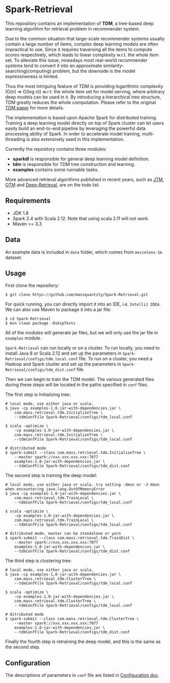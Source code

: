 # Spark-Retrieval

This repository contains an implementation of **TDM**, a tree-based deep learning algorithm for retrieval problem in recommender system. 

Due to the common situation that large-scale recommender systems usually contain a large number of items, complex deep learning models are often impractical to use. Since it requires traversing all the items to compute scores respectively, which leads to linear complexity w.r.t. the whole item set. To alleviate this issue, nowadays most real-world recommender systems tend to convert it into an approximate similarity-searching(computing) problem, but the downside is the model expressiveness is limited.

Thus the most intriguing feature of TDM is providing logarithmic complexity (O(n) => O(log n)) w.r.t. the whole item set for model serving, where arbitrary deep models can be used in it. By introducing a hierarchical tree structure, TDM greatly reduces the whole computation. Please refer to the original [TDM paper](https://arxiv.org/abs/1801.02294) for more details.

The implementation is based upon Apache Spark for distributed training. Training a deep learning model directly on top of Spark cluster can let users easily build an end-to-end pipeline by leveraging the powerful data processing ability of Spark. In order to accelerate model training, multi-threading is also extensively used in this implementation.

Currently the repository contains three modules:

+ **sparkdl** is responsible for general deep learning model definition.
+ **tdm** is responsible for TDM tree construction and learning.
+ **examples** contains some runnable tasks.

More advanced retrieval algorithms published in recent years, such as [JTM](https://arxiv.org/abs/1902.07565), [OTM](https://arxiv.org/abs/2006.15408) and [Deep-Retrieval](https://arxiv.org/abs/2007.07203), are on the todo list.

## Requirements

+ JDK 1.8
+ Spark 2.4 with Scala 2.12. Note that using scala 2.11 will not work.
+ Maven \>= 3.3

## Data

An example data is included in `data` folder, which comes from `movielens-1m` dataset.

## Usage

First clone the repository: 

```shell
$ git clone https://github.com/massquantity/Spark-Retrieval.git	
```

For quick running, you can directly import it into an IDE, i.e. `IntelliJ IDEA`. We can also use Maven to package it into a jar file:

```shell
$ cd Spark-Retrieval
$ mvn clean package -DskipTests
```

All of the modules will generate jar files, but we will only use the jar file in `examples` module.

`Spark-Retrieval` can run locally or on a cluster. To run locally, you need to install Java 8 or Scala 2.12 and set up the parameters in `Spark-Retrieval/configs/tdm_local.conf` file. To run on a cluster, you need a Hadoop and Spark cluster and set up the parameters  in `Spark-Retrieval/configs/tdm_dist.conf` file.

Then we can begin to train the TDM model. The various generated files during these steps will be located in the paths specified in `conf` files.

The first step is Initializing tree:

```shell
# local mode, use either java or scala.
$ java -cp examples-1.0-jar-with-dependencies.jar \
    com.mass.retrieval.tdm.InitializeTree \
    --tdmConfFile Spark-Retrieval/configs/tdm_local.conf
    
$ scala -optimize \
    -cp examples-1.0-jar-with-dependencies.jar \
    com.mass.retrieval.tdm.InitializeTree \
    --tdmConfFile Spark-Retrieval/configs/tdm_local.conf
```

```shell
# distributed mode
$ spark-submit --class com.mass.retrieval.tdm.InitializeTree \
    --master spark://xxx.xxx.xxx.xxx:7077
    examples-1.0-jar-with-dependencies.jar \
    --tdmConfFile Spark-Retrieval/configs/tdm_dist.conf
```

The second step is training the deep model:

```shell
# local mode, use either java or scala. try setting -Xmxn or -J-Xmxn when encountering java.lang.OutOfMemoryError
$ java -cp examples-1.0-jar-with-dependencies.jar \
    com.mass.retrieval.tdm.TrainLocal \
    --tdmConfFile Spark-Retrieval/configs/tdm_local.conf
    
$ scala -optimize \
    -cp examples-1.0-jar-with-dependencies.jar \
    com.mass.retrieval.tdm.TrainLocal \
    --tdmConfFile Spark-Retrieval/configs/tdm_local.conf
```

```shell
# ditributed mode, master can be standalone or yarn
$ spark-submit --class com.mass.retrieval.tdm.TrainDist \
    --master spark://xxx.xxx.xxx.xxx:7077
    examples-1.0-jar-with-dependencies.jar \
    --tdmConfFile Spark-Retrieval/configs/tdm_dist.conf
```

The third step is clustering tree:

```shell
# local mode, use either java or scala.
$ java -cp examples-1.0-jar-with-dependencies.jar \
    com.mass.retrieval.tdm.ClusterTree \
    --tdmConfFile Spark-Retrieval/configs/tdm_local.conf
    
$ scala -optimize \
    -cp examples-1.0-jar-with-dependencies.jar \
    com.mass.retrieval.tdm.ClusterTree \
    --tdmConfFile Spark-Retrieval/configs/tdm_local.conf
```

```shell
# ditributed mode
$ spark-submit --class com.mass.retrieval.tdm.ClusterTree \
    --master spark://xxx.xxx.xxx.xxx:7077
    examples-1.0-jar-with-dependencies.jar \
    --tdmConfFile Spark-Retrieval/configs/tdm_dist.conf
```

Finally the fourth step is retraining the deep model, and this is the same as the second step.



## Configuration

The descriptions of parameters in `conf` file are listed in [Configuration doc](https://github.com/massquantity/Spark-Retrieval/blob/main/doc/configuration.md).




